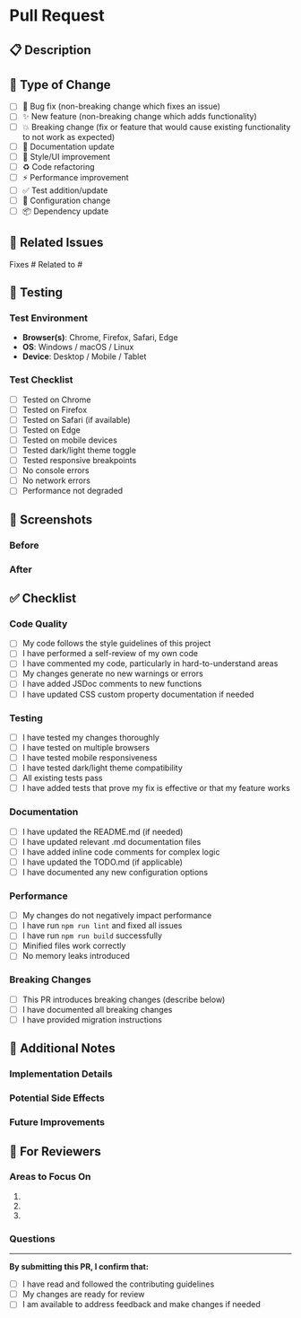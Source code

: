 # Pull Request

## 📋 Description
<!-- Provide a detailed description of your changes -->

## 🎯 Type of Change
<!-- Mark the relevant option(s) with an 'x' -->
- [ ] 🐛 Bug fix (non-breaking change which fixes an issue)
- [ ] ✨ New feature (non-breaking change which adds functionality)
- [ ] 💥 Breaking change (fix or feature that would cause existing functionality to not work as expected)
- [ ] 📝 Documentation update
- [ ] 🎨 Style/UI improvement
- [ ] ♻️ Code refactoring
- [ ] ⚡ Performance improvement
- [ ] ✅ Test addition/update
- [ ] 🔧 Configuration change
- [ ] 📦 Dependency update

## 🔗 Related Issues
<!-- Link to related issues using #issue_number -->
Fixes #
Related to #

## 🧪 Testing
<!-- Describe the tests you ran to verify your changes -->

### Test Environment
- **Browser(s)**: Chrome, Firefox, Safari, Edge
- **OS**: Windows / macOS / Linux
- **Device**: Desktop / Mobile / Tablet

### Test Checklist
- [ ] Tested on Chrome
- [ ] Tested on Firefox
- [ ] Tested on Safari (if available)
- [ ] Tested on Edge
- [ ] Tested on mobile devices
- [ ] Tested dark/light theme toggle
- [ ] Tested responsive breakpoints
- [ ] No console errors
- [ ] No network errors
- [ ] Performance not degraded

## 📸 Screenshots
<!-- Add screenshots for UI changes -->

### Before
<!-- Screenshot of the UI before your changes -->

### After
<!-- Screenshot of the UI after your changes -->

## ✅ Checklist
<!-- Mark completed items with an 'x' -->

### Code Quality
- [ ] My code follows the style guidelines of this project
- [ ] I have performed a self-review of my own code
- [ ] I have commented my code, particularly in hard-to-understand areas
- [ ] My changes generate no new warnings or errors
- [ ] I have added JSDoc comments to new functions
- [ ] I have updated CSS custom property documentation if needed

### Testing
- [ ] I have tested my changes thoroughly
- [ ] I have tested on multiple browsers
- [ ] I have tested mobile responsiveness
- [ ] I have tested dark/light theme compatibility
- [ ] All existing tests pass
- [ ] I have added tests that prove my fix is effective or that my feature works

### Documentation
- [ ] I have updated the README.md (if needed)
- [ ] I have updated relevant .md documentation files
- [ ] I have added inline code comments for complex logic
- [ ] I have updated the TODO.md (if applicable)
- [ ] I have documented any new configuration options

### Performance
- [ ] My changes do not negatively impact performance
- [ ] I have run `npm run lint` and fixed all issues
- [ ] I have run `npm run build` successfully
- [ ] Minified files work correctly
- [ ] No memory leaks introduced

### Breaking Changes
- [ ] This PR introduces breaking changes (describe below)
- [ ] I have documented all breaking changes
- [ ] I have provided migration instructions

## 📝 Additional Notes
<!-- Any additional information, context, or notes for reviewers -->

### Implementation Details
<!-- Explain your implementation approach and any important decisions -->

### Potential Side Effects
<!-- List any potential side effects or areas that need extra attention -->

### Future Improvements
<!-- Suggestions for future enhancements related to this PR -->

## 🎉 For Reviewers
<!-- Help reviewers focus their attention -->

### Areas to Focus On
1. 
2. 
3. 

### Questions
<!-- Any questions or concerns you'd like reviewers to address -->

---

**By submitting this PR, I confirm that:**
- [ ] I have read and followed the contributing guidelines
- [ ] My changes are ready for review
- [ ] I am available to address feedback and make changes if needed
